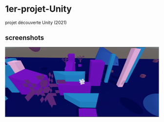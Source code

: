 # 1er-projet-Unity

projet découverte Unity (2021)

## screenshots
<img src="Readme/Image new.png">
